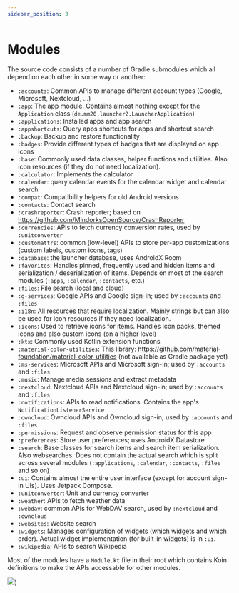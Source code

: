 ```yaml
---
sidebar_position: 3
---
```


# Modules

The source code consists of a number of Gradle submodules which all depend on each other in some way or another:

- `:accounts`: Common APIs to manage different account types (Google, Microsoft, Nextcloud, …)
- `:app`: The app module. Contains almost nothing except for the `Application` class (`de.mm20.launcher2.LauncherApplication`)
- `:applications`: Installed apps and app search
- `:appshortcuts`: Query apps shortcuts for apps and shortcut search
- `:backup`: Backup and restore functionality
- `:badges`: Provide different types of badges that are displayed on app icons
- `:base`: Commonly used data classes, helper functions and utilities. Also icon resources (if they do not need localization).
- `:calculator`: Implements the calculator
- `:calendar`: query calendar events for the calendar widget and calendar search
- `:compat`: Compatibility helpers for old Android versions
- `:contacts`: Contact search
- `:crashreporter`: Crash reporter; based on https://github.com/MindorksOpenSource/CrashReporter
- `:currencies`: APIs to fetch currency conversion rates, used by `:unitconverter`
- `:customattrs`: common (low-level) APIs to store per-app customizations (custom labels, custom icons, tags)
- `:database`: the launcher database, uses AndroidX Room
- `:favorites`: Handles pinned, frequently used and hidden items and serialization / deserialization of items. Depends on most of the search modules (`:apps`, `:calendar`, `:contacts`, etc.)
- `:files`: File search (local and cloud)
- `:g-services`: Google APIs and Google sign-in; used by `:accounts` and `:files`
- `:i18n`: All resources that require localization. Mainly strings but can also be used for icon resources if they need localization.
- `:icons`: Used to retrieve icons for items. Handles icon packs, themed icons and also custom icons (on a higher level)
- `:ktx`: Commonly used Kotlin extension functions
- `:material-color-utilities`: This library: https://github.com/material-foundation/material-color-utilities (not available as Gradle package yet)
- `:ms-services`: Microsoft APIs and Microsoft sign-in; used by `:accounts` and `:files`
- `:music`: Manage media sessions and extract metadata
- `:nextcloud`: Nextcloud APIs and Nextcloud sign-in; used by `:accounts` and `:files`
- `:notifications`: APIs to read notifications. Contains the app's `NotificationListenerService`
- `:owncloud`: Owncloud APIs and Owncloud sign-in; used by `:accounts` and `:files`
- `:permissions`: Request and observe permission status for this app
- `:preferences`: Store user preferences; uses AndroidX Datastore
- `:search`: Base classes for search items and search item serialization. Also websearches. Does not contain the actual search which is split across several modules (`:applications`, `:calendar`, `:contacts`, `:files` and so on)
- `:ui`: Contains almost the entire user interface (except for account sign-in UIs). Uses Jetpack Compose.
- `:unitconverter`: Unit and currency converter
- `:weather`: APIs to fetch weather data
- `:webdav`: common APIs for WebDAV search, used by `:nextcloud` and `:owncloud`
- `:websites`: Website search
- `:widgets`: Manages configuration of widgets (which widgets and which order). Actual widget implementation (for built-in widgets) is in `:ui`.
- `:wikipedia`: APIs to search Wikipedia

Most of the modules have a `Module.kt` file in their root which contains Koin definitions to make the APIs accessable for other modules.

[![](/img/dependency-graph.dot.png)](/img/dependency-graph.dot.png))
